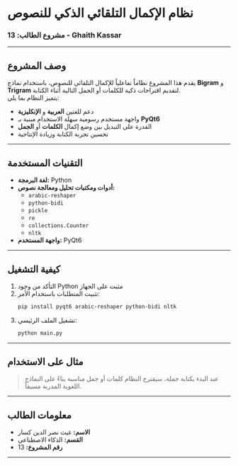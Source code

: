 
# نظام الإكمال التلقائي الذكي للنصوص  
### مشروع الطالب: 13 - Ghaith Kassar

---

## وصف المشروع

يقدم هذا المشروع نظاماً تفاعلياً للإكمال التلقائي للنصوص، باستخدام نماذج **Bigram** و **Trigram** لتقديم اقتراحات ذكية للكلمات أو الجمل التالية أثناء الكتابة.  
يتميز النظام بما يلي:

- دعم للغتين **العربية** و **الإنكليزية**
- واجهة مستخدم رسومية سهلة الاستخدام مبنية بـ **PyQt6**
- القدرة على التبديل بين وضع إكمال **الكلمات** أو **الجمل**
- تحسين تجربة الكتابة وزيادة الإنتاجية

---

##  التقنيات المستخدمة

- **لغة البرمجة:** Python
- **أدوات ومكتبات تحليل ومعالجة نصوص:**
  - `arabic-reshaper`
  - `python-bidi`
  - `pickle`
  - `re`
  - `collections.Counter`
  - `nltk`
- **واجهة المستخدم:** PyQt6

---

## كيفية التشغيل

1. التأكد من وجود Python مثبت على الجهاز 
2. تثبيت  المتطلبات باستخدام الأمر:
   ```bash
   pip install pyqt6 arabic-reshaper python-bidi nltk
   ```
3. تشغيل  الملف الرئيسي:
   ```bash
   python main.py
   ```

---

##  مثال على الاستخدام

> عند البدء بكتابة جملة، سيقترح النظام كلمات أو جمل مناسبة بناءً على النماذج اللغوية المدربة مسبقاً.

---

##  معلومات الطالب

- **الاسم:** غيث نصر الدين كسار  
- **القسم:** الذكاء الاصطناعي  
- **رقم المشروع:** 13

---


